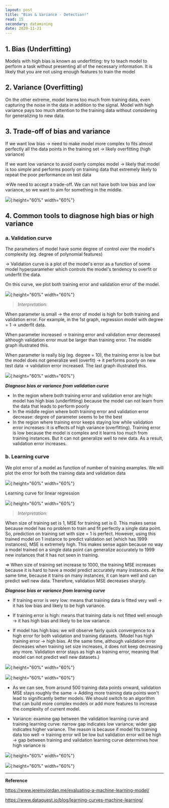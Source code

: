 ```yaml
---
layout: post
title: "Bias & Variance - Detection!"
read: 15
secondary: datamining
date: 2020-11-21
---
```


## 1. Bias (Underfitting)

Models with high bias is known as underfitting: try to teach model to perform a task without presenting all of the necessary information. It is likely that you are not using enough features to train the model

## 2. Variance (Overfitting)

On the other extreme, model learns too much from training data, even capturing the noise in the data in addition to the signal. Model with high variance pays too much attention to the training data without considering for generalizing to new data. 

## 3. Trade-off of bias and variance

If we want low bias -> need to make model more complex to fits almost perfectly all the data points in the training set -> likely overfitting (high variance)

If we want low variance to avoid overly complex model -> likely that model is too simple and performs poorly on training data that extremely likely to repeat the poor performance on test data

=>We need to accept a trade-off. We can not have both low bias and low variance, so we want to aim for something in the middle.

![](/sources/Bias-Variance-Detection.png){:height="60%" width="60%"}


## 4. Common tools to diagnose high bias or high variance

### a. **Validation curve**

The parameters of model have some degree of control over the model's complexity (eg. degree of polynomial features)

-> Validation curve is a plot of the model's error as a function of some model hyperparameher which controls the model's tendency to overfit or underfit the data.

On this curve, we plot both training error and validation error of the model. 

![](/sources/Bias-Variance-Detection1.png){:height="60%" width="60%"}


>*Interpretation:* 

When parameter is small -> the error of model is high for both training and validation error. For example, in the 1st graph, regression model with degree = 1 -> underfit data. 

When parameter increased -> training error and validation error decreased although validation error must be larger than training error. The middle graph illustrated this. 

When parameter is really big (eg. degree = 10), the training error is low but the model does not generalize well (overfit) -> it performs poorly on new test data -> validation error increased. The last graph illustrated this. 

![](/sources/Bias-Variance-Detection2.png){:height="60%" width="60%"}

***Diagnose bias or variance from validation curve***

- In the region where both training error and validation error are high: model has high bias (underfitting) because the model can not learn from the data that leads to perform poorly
- In the middle region where both training error and validation error decrease: degree of parameter seems to be the best
- In the region where training error keeps staying low while validation error increases: it is effects of high variance (overfitting). Training error is low because the model is complex and it learns too much from training instances. But it can not generalize well to new data. As a result, validation error increases.


### b. **Learning curve**
We plot error of a model as function of number of training examples. We will plot the error for both the training data and validation data

![](/sources/Bias-Variance-Detection3.png){:height="60%" width="60%"}

Learning curve for linear regression 

![](/sources/Bias-Variance-Detection4.png){:height="60%" width="60%"}

>*Interpretation:* 

When size of training set is 1, MSE for training set is 0. This makes sense because model has no problem to train and fit perfectly a single data point. So, prediction on training set with size = 1 is perfect. However, using this trained model on 1 instance to predict validation set (which has 1999 instances), MSE is extremely high. This makes sense again because no way a model trained on a single data point can generalize accurately to 1999 new instances that it has not seen in training. 

=> When size of training set increase to 1000, the training MSE increases because it is hard to have a model predict accurately many instances. At the same time, because it trains on many instances, it can learn well and can predict well new data. Therefore, validation MSE decreases sharply. 

***Diagnose bias or variance from learning curve***

- If training error is very low: means that training data is fitted very well -> it has low bias and likely to be high variance.
- If training error is high: means that training data is not fitted well enough -> it has high bias and likely to be low variance

- If model has high bias: we will observe fairly quick convergence to a high error for both validation and training datasets. (Model has high training error -> high bias. At the same time, although validation error decreases when training set size increases, it does not keep decreasing any more. Validation error stays as high as training error, meaning that model can not predict well new datasets.)

![](/sources/Bias-Variance-Detection5.png){:height="60%" width="60%"}

![](/sources/Bias-Variance-Detection6.png){:height="60%" width="60%"}

- As we can see, from around 500 training data points onward, validation MSE stays roughly the same -> Adding more training data points won't lead to significantly better models. We should switch to an algorithm that can build more complex models or add more features to increase the complexity of current model. 

- Variance: examine gap between the validation learning curve and training learning curve: narrow gap indicates low variance; wider gap indicates higher variance. The reason is because if model fits training data too well -> training error will be low but validation error will be high -> gap between training and validation learning curve determines how high variance is
  
![](/sources/Bias-Variance-Detection7.png){:height="60%" width="60%"}

![](/sources/Bias-Variance-Detection8.png){:height="60%" width="60%"}

-------------
**Reference** 

https://www.jeremyjordan.me/evaluating-a-machine-learning-model/

https://www.dataquest.io/blog/learning-curves-machine-learning/